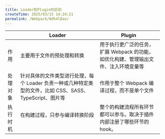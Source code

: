 ```yaml
---
title: Loader和Plugin的区别
createTime: 2025/03/15 14:24:21
permalink: /Webpack/8dh4l8ax/
---
```


|          | Loader                                                                                                     | Plugin                                                                                |
| -------- | ---------------------------------------------------------------------------------------------------------- | ------------------------------------------------------------------------------------- |
| 作用     | 主要用于文件的预处理和转换 ‌                                                                               | 用于执行更广泛的任务，扩展 Webpack 的功能，如优化构建、管理输出文件、注入环境变量等 ‌ |
| 处理对象 | 针对具体的文件类型进行处理，每个 Loader 负责一种或几种特定类型的文件，比如 CSS、SASS、TypeScript、图片等 ‌ | 作用于整个 Webpack 编译过程，而不是单个文件 ‌                                         |
| 执行时机 | 在构建过程，只参与编译转换阶段 ‌                                                                           | 整个的构建流程所有环节都可以参与。取决于插件内部注册了哪些环节的 hook。               |
